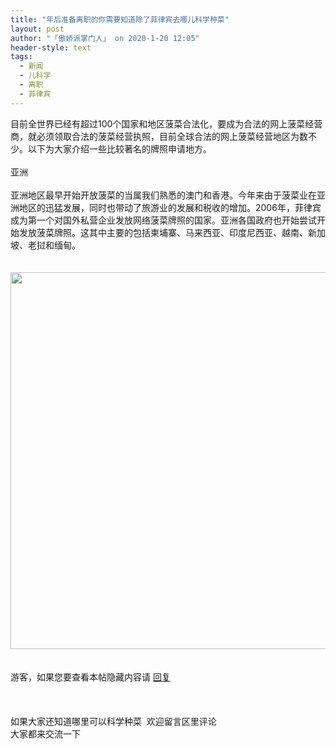 ```yaml
---
title: "年后准备离职的你需要知道除了菲律宾去哪儿科学种菜"
layout: post
author: "「傲娇派掌门人」 on 2020-1-20 12:05"
header-style: text
tags:
  - 新闻
  - 儿科学
  - 离职
  - 菲律宾
---
```


<head>
 <script type="text/javascript">replyreload += ',' + 6021507;</script>
</head>
<body>
 目前全世界已经有超过100个国家和地区菠菜合法化，要成为合法的网上菠菜经营商，就必须领取合法的菠菜经营执照，目前全球合法的网上菠菜经营地区为数不少。以下为大家介绍一些比较著名的牌照申请地方。
 <br> 
 <br> 亚洲
 <br> 
 <br> 亚洲地区最早开始开放菠菜的当属我们熟悉的澳门和香港。今年来由于菠菜业在亚洲地区的迅猛发展，同时也带动了旅游业的发展和税收的增加。2006年，菲律宾成为第一个对国外私营企业发放网络菠菜牌照的国家。亚洲各国政府也开始尝试开始发放菠菜牌照。这其中主要的包括柬埔寨、马来西亚、印度尼西亚、越南、新加坡、老挝和缅甸。
 <br> 
 <br> 
 <br> 
 <ignore_js_op> 
  <img aid="1328464" src="https://bbs.boniu123.cc/data/attachment/forum/202001/20/115103do3fz38b5kz5zboy.png" zoomfile="data/attachment/forum/202001/20/115103do3fz38b5kz5zboy.png" file="data/attachment/forum/202001/20/115103do3fz38b5kz5zboy.png" width="603" inpost="1"> 
  <div class="tip tip_4 aimg_tip" id="aimg_1328464_menu" style="position: absolute; display: none" disautofocus="true"> 
   <div class="xs0"> 
    <p><strong>Casino.PNG</strong> <em class="xg1">(445.2 KB, 下载次数: 0)</em></p> 
    <p> <a href="forum.php?mod=attachment&amp;aid=MTMyODQ2NHw4NWEzNWMyMnwxNTc5NDkzNjAwfDB8NTU0MjA3&amp;nothumb=yes" target="_blank">下载附件</a> &nbsp;<a href="javascript:;" onclick="showWindow(this.id, this.getAttribute('url'), 'get', 0);" id="savephoto_1328464" url="home.php?mod=spacecp&amp;ac=album&amp;op=saveforumphoto&amp;aid=1328464&amp;handlekey=savephoto_1328464">保存到相册</a> </p> 
    <p class="xg1 y"><span title="2020-1-20 11:51">22&nbsp;分钟前</span> 上传</p> 
   </div> 
   <div class="tip_horn"></div> 
  </div> 
 </ignore_js_op> 
 <br> 
 <br> 
 <br> 
 <div class="locked">
   游客，如果您要查看本帖隐藏内容请 
  <a href="forum.php?mod=post&amp;action=reply&amp;fid=2&amp;tid=554207" onclick="showWindow('reply', this.href)">回复</a> 
 </div>
 <br> 
 <br> 
 <br> 如果大家还知道哪里可以科学种菜&nbsp;&nbsp;欢迎留言区里评论 
 <br> 大家都来交流一下&nbsp;&nbsp;
 <br> 
 <br> 
 <br>
</body>


